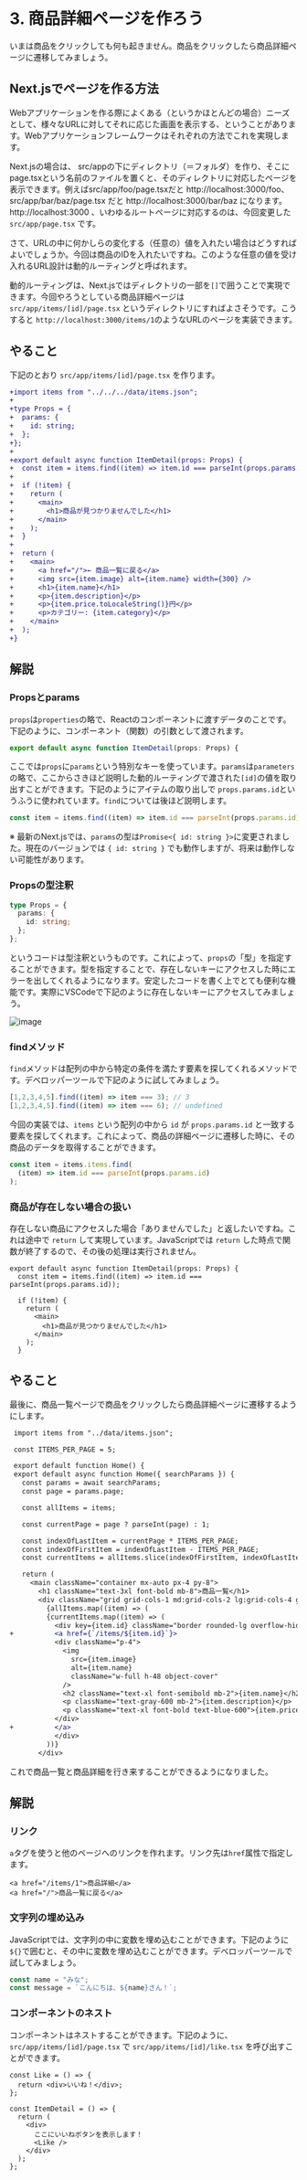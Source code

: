 # 3. 商品詳細ページを作ろう

いまは商品をクリックしても何も起きません。商品をクリックしたら商品詳細ページに遷移してみましょう。

## Next.jsでページを作る方法

Webアプリケーションを作る際によくある（というかほとんどの場合）ニーズとして、様々なURLに対してそれに応じた画面を表示する、ということがあります。Webアプリケーションフレームワークはそれぞれの方法でこれを実現します。

Next.jsの場合は、 src/appの下にディレクトリ（＝フォルダ）を作り、そこにpage.tsxという名前のファイルを置くと、そのディレクトリに対応したページを表示できます。例えばsrc/app/foo/page.tsxだと http://localhost:3000/foo、src/app/bar/baz/page.tsx だと http://localhost:3000/bar/baz になります。http://localhost:3000 、いわゆるルートページに対応するのは、今回変更した `src/app/page.tsx` です。

さて、URLの中に何かしらの変化する（任意の）値を入れたい場合はどうすればよいでしょうか。今回は商品のIDを入れたいですね。このような任意の値を受け入れるURL設計は動的ルーティングと呼ばれます。

動的ルーティングは、Next.jsではディレクトリの一部を`[]`で囲うことで実現できます。今回やろうとしている商品詳細ページは　`src/app/items/[id]/page.tsx` というディレクトリにすればよさそうです。こうすると `http://localhost:3000/items/1`のようなURLのページを実装できます。

## やること

下記のとおり `src/app/items/[id]/page.tsx` を作ります。

```diff
+import items from "../../../data/items.json";
+
+type Props = {
+  params: {
+    id: string;
+  };
+};
+
+export default async function ItemDetail(props: Props) {
+  const item = items.find((item) => item.id === parseInt(props.params.id));
+
+  if (!item) {
+    return (
+      <main>
+        <h1>商品が見つかりませんでした</h1>
+      </main>
+    );
+  }
+
+  return (
+    <main>
+      <a href="/">← 商品一覧に戻る</a>
+      <img src={item.image} alt={item.name} width={300} />
+      <h1>{item.name}</h1>
+      <p>{item.description}</p>
+      <p>{item.price.toLocaleString()}円</p>
+      <p>カテゴリー: {item.category}</p>
+    </main>
+  );
+}
```

## 解説

### Propsとparams

`props`は`properties`の略で、Reactのコンポーネントに渡すデータのことです。下記のように、コンポーネント（関数）の引数として渡されます。

```ts
export default async function ItemDetail(props: Props) {
```

ここでは`props`に`params`という特別なキーを使っています。`params`は`parameters`の略で、ここからさきほど説明した動的ルーティングで渡された`[id]`の値を取り出すことができます。下記のようにアイテムの取り出しで `props.params.id`というふうに使われています。`find`については後ほど説明します。

```ts
const item = items.find((item) => item.id === parseInt(props.params.id));
```

※ 最新のNext.jsでは、`params`の型は`Promise<{ id: string }>`に変更されました。現在のバージョンでは `{ id: string }` でも動作しますが、将来は動作しない可能性があります。

### Propsの型注釈

```ts
type Props = {
  params: {
    id: string;
  };
};
```

というコードは型注釈というものです。これによって、`props`の「型」を指定することができます。型を指定することで、存在しないキーにアクセスした時にエラーを出してくれるようになります。安定したコードを書く上でとても便利な機能です。実際にVSCodeで下記のように存在しないキーにアクセスしてみましょう。

![image](./images/type-error.png)

### findメソッド

`find`メソッドは配列の中から特定の条件を満たす要素を探してくれるメソッドです。デベロッパーツールで下記のように試してみましょう。

```ts
[1,2,3,4,5].find((item) => item === 3); // 3
[1,2,3,4,5].find((item) => item === 6); // undefined
```

今回の実装では、`items` という配列の中から `id` が `props.params.id` と一致する要素を探してくれます。これによって、商品の詳細ページに遷移した時に、その商品のデータを取得することができます。

```ts
const item = items.items.find(
  (item) => item.id === parseInt(props.params.id)
);
```

### 商品が存在しない場合の扱い

存在しない商品にアクセスした場合「ありませんでした」と返したいですね。これは途中で `return` して実現しています。JavaScriptでは `return` した時点で関数が終了するので、その後の処理は実行されません。


```tsx
export default async function ItemDetail(props: Props) {
  const item = items.find((item) => item.id === parseInt(props.params.id));

  if (!item) {
    return (
      <main>
        <h1>商品が見つかりませんでした</h1>
      </main>
    );
  }
```

## やること

最後に、商品一覧ページで商品をクリックしたら商品詳細ページに遷移するようにします。

```diff
 import items from "../data/items.json";

 const ITEMS_PER_PAGE = 5;

 export default function Home() {
 export default async function Home({ searchParams }) {
   const params = await searchParams;
   const page = params.page;

   const allItems = items;

   const currentPage = page ? parseInt(page) : 1;

   const indexOfLastItem = currentPage * ITEMS_PER_PAGE;
   const indexOfFirstItem = indexOfLastItem - ITEMS_PER_PAGE;
   const currentItems = allItems.slice(indexOfFirstItem, indexOfLastItem);

   return (
     <main className="container mx-auto px-4 py-8">
       <h1 className="text-3xl font-bold mb-8">商品一覧</h1>
       <div className="grid grid-cols-1 md:grid-cols-2 lg:grid-cols-4 gap-6">
         {allItems.map((item) => (
         {currentItems.map((item) => (
           <div key={item.id} className="border rounded-lg overflow-hidden shadow-lg">
+          <a href={`/items/${item.id}`}>
           <div className="p-4">
             <img
               src={item.image}
               alt={item.name}
               className="w-full h-48 object-cover"
             />
             <h2 className="text-xl font-semibold mb-2">{item.name}</h2>
             <p className="text-gray-600 mb-2">{item.description}</p>
             <p className="text-xl font-bold text-blue-600">{item.price}円</p>
           </div>
+          </a>
           </div>
         ))}
       </div>
```

これで商品一覧と商品詳細を行き来することができるようになりました。


## 解説

### リンク

`a`タグを使うと他のページへのリンクを作れます。リンク先は`href`属性で指定します。

```tsx
<a href="/items/1">商品詳細</a>
<a href="/">商品一覧に戻る</a>
```

### 文字列の埋め込み

JavaScriptでは、文字列の中に変数を埋め込むことができます。下記のように`${}`で囲むと、その中に変数を埋め込むことができます。デベロッパーツールで試してみましょう。

```ts
const name = "みな";
const message = `こんにちは、${name}さん！`;
```

### コンポーネントのネスト

コンポーネントはネストすることができます。下記のように、`src/app/items/[id]/page.tsx` で `src/app/items/[id]/like.tsx` を呼び出すことができます。

```tsx
const Like = () => {
  return <div>いいね！</div>;
};

const ItemDetail = () => {
  return (
    <div>
      ここにいいねボタンを表示します！
      <Like />
    </div>
  );
};
```
